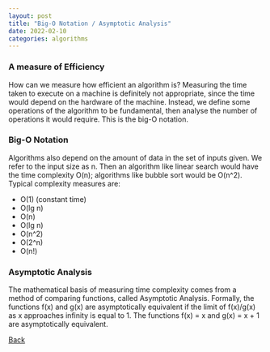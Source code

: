 ```yaml
---
layout: post
title: "Big-O Notation / Asymptotic Analysis"
date: 2022-02-10
categories: algorithms
---
```


### A measure of Efficiency
  How can we measure how efficient an algorithm is? Measuring the time taken to execute on a machine is definitely not appropriate, since the time would depend on the hardware of the machine. Instead, we define some operations of the algorithm to be fundamental, then analyse the number of operations it would require. This is the big-O notation.
  
### Big-O Notation
  Algorithms also depend on the amount of data in the set of inputs given. We refer to the input size as n. Then an algorithm like linear search would have the time complexity O(n); algorithms like bubble sort would be O(n^2). Typical complexity measures are:
  - O(1) (constant time)
  - O(lg n)
  - O(n)
  - O(lg n)
  - O(n^2)
  - O(2^n)
  - O(n!)

### Asymptotic Analysis
  The mathematical basis of measuring time complexity comes from a method of comparing functions, called Asymptotic Analysis. 
  Formally, the functions f(x) and g(x) are asymptotically equivalent if the limit of f(x)/g(x) as x approaches infinity is equal to 1.
  The functions f(x) = x and g(x) = x + 1 are asymptotically equivalent.


[Back](../index.html)
